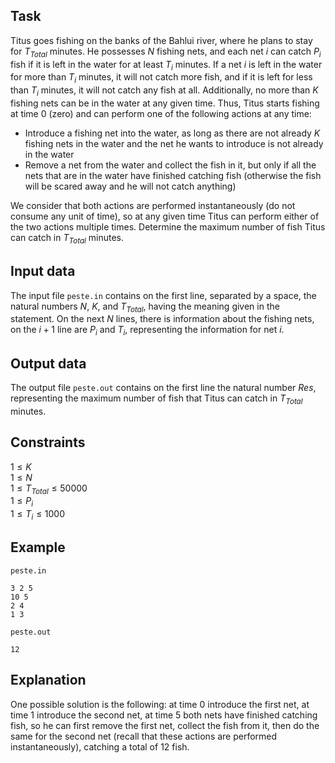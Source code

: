 ## Task

Titus goes fishing on the banks of the Bahlui river, where he plans to stay for $T_{Total}$ minutes. He possesses $N$ fishing nets, and each net $i$ can catch $P_{i}$ fish if it is left in the water for at least $T_{i}$ minutes. If a net $i$ is left in the water for more than $T_{i}$ minutes, it will not catch more fish, and if it is left for less than $T_{i}$ minutes, it will not catch any fish at all. Additionally, no more than $K$ fishing nets can be in the water at any given time. Thus, Titus starts fishing at time $0$ (zero) and can perform one of the following actions at any time:
- Introduce a fishing net into the water, as long as there are not already $K$ fishing nets in the water and the net he wants to introduce is not already in the water
- Remove a net from the water and collect the fish in it, but only if all the nets that are in the water have finished catching fish (otherwise the fish will be scared away and he will not catch anything)

We consider that both actions are performed instantaneously (do not consume any unit of time), so at any given time Titus can perform either of the two actions multiple times. Determine the maximum number of fish Titus can catch in $T_{Total}$ minutes.

## Input data

The input file `peste.in` contains on the first line, separated by a space, the natural numbers $N$, $K$, and $T_{Total}$, having the meaning given in the statement. On the next $N$ lines, there is information about the fishing nets, on the $i+1$ line are $P_{i}$ and $T_{i}$, representing the information for net $i$.

## Output data

The output file `peste.out` contains on the first line the natural number $Res$, representing the maximum number of fish that Titus can catch in $T_{Total}$ minutes.

## Constraints

$1 \leq K$  
$1 \leq N$  
$1 \leq T_{Total} \leq 50000$  
$1 \leq P_{i}$  
$1 \leq T_{i} \leq 1000$

## Example

`peste.in`  
```
3 2 5
10 5
2 4
1 3
```

`peste.out`  
```
12
```

## Explanation

One possible solution is the following: at time $0$ introduce the first net, at time $1$ introduce the second net, at time $5$ both nets have finished catching fish, so he can first remove the first net, collect the fish from it, then do the same for the second net (recall that these actions are performed instantaneously), catching a total of $12$ fish.